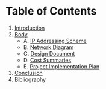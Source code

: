 # Table of Contents

1. [Introduction](Introduction.md)
2. [Body](Body.md)
   - A. [IP Addressing Scheme](Body.md#ip-addressing-scheme)
   - B. [Network Diagram](Body.md#network-diagram)
   - C. [Design Document](Body.md#design-document)
   - D. [Cost Summaries](Body.md#cost-summaries)
   - E. [Project Implementation Plan](Body.md#project-implementation-plan)
3. [Conclusion](Conclusion.md)
4. [Bibliography](Bibliography.md)
